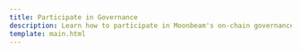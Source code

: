 ```yaml
---
title: Participate in Governance
description: Learn how to participate in Moonbeam's on-chain governance, including how to propose an action to be voted on and how to vote on proposals.
template: main.html
---
```


<div class='subsection-wrapper'></div>